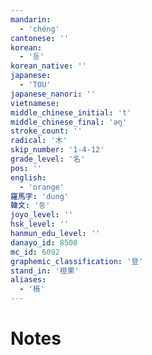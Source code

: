 ```yaml
---
mandarin:
  - 'chéng'
cantonese: ''
korean:
  - '등'
korean_native: ''
japanese:
  - 'TOU'
japanese_nanori: ''
vietnamese:
middle_chinese_initial: 't'
middle_chinese_final: 'əŋ'
stroke_count: ''
radical: '木'
skip_number: '1-4-12'
grade_level: '名'
pos: ''
english:
  - 'orange'
羅馬字: 'dung'
韓文: '둥'
joyo_level: ''
hsk_level: ''
hanmun_edu_level: ''
danayo_id: 8508
mc_id: 6092
graphemic_classification: '登'
stand_in: '橙果'
aliases:
  - '棖'
---
```


# Notes
